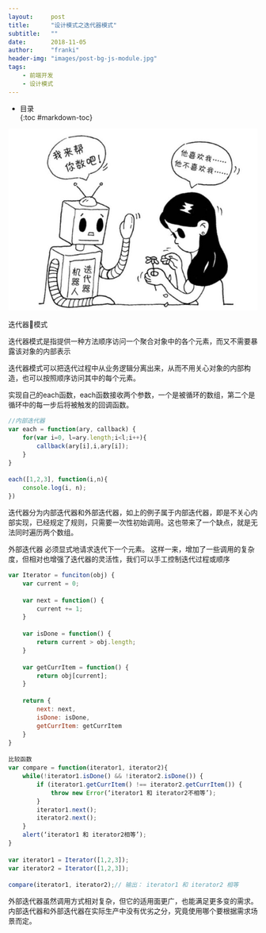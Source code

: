 ```yaml
---
layout:     post
title:      "设计模式之迭代器模式"
subtitle:   ""
date:       2018-11-05
author:     "franki"
header-img: "images/post-bg-js-module.jpg"
tags:
    - 前端开发
    - 设计模式
---
```


* 目录  
{:toc #markdown-toc}

![iterator](/images/posts/patterns/iterator.png)

迭代器模式

迭代器模式是指提供一种方法顺序访问一个聚合对象中的各个元素，而又不需要暴露该对象的内部表示

迭代器模式可以把迭代过程中从业务逻辑分离出来，从而不用关心对象的内部构造，也可以按照顺序访问其中的每个元素。

实现自己的each函数，each函数接收两个参数，一个是被循环的数组，第二个是循环中的每一步后将被触发的回调函数。

```js
//内部迭代器
var each = function(ary, callback) {
    for(var i=0, l=ary.length;i<l;i++){
        callback(ary[i],i,ary[i]);
    }
}

each([1,2,3], function(i,n){
    console.log(i, n);
})
```

迭代器分为内部迭代器和外部迭代器，如上的例子属于内部迭代器，即是不关心内部实现，已经规定了规则，只需要一次性初始调用。这也带来了一个缺点，就是无法同时遍历两个数组。

外部迭代器 必须显式地请求迭代下一个元素。
这样一来，增加了一些调用的复杂度，但相对也增强了迭代器的灵活性，我们可以手工控制迭代过程或顺序

```js
var Iterator = funciton(obj) {
    var current = 0;

    var next = function() {
        current += 1;
    }

    var isDone = function() {
        return current > obj.length;
    }

    var getCurrItem = function() {
        return obj[current];
    }

    return {
        next: next,
        isDone: isDone,
        getCurrItem: getCurrItem
    }
}

比较函数
var compare = function(iterator1, iterator2){
    while(!iterator1.isDone() && !iterator2.isDone()) {
        if (iterator1.getCurrItem() !== iterator2.getCurrItem()) {
            throw new Error(‘iterator1 和 iterator2不相等’);
        }
        iterator1.next();
        iterator2.next();
    }
    alert(‘iterator1 和 iterator2相等’);
}

var iterator1 = Iterator([1,2,3]);
var iterator2 = Iterator([1,2,3]);

compare(iterator1, iterator2);// 输出： iterator1 和 iterator2 相等
```

外部迭代器虽然调用方式相对复杂，但它的适用面更广，也能满足更多变的需求。
内部迭代器和外部迭代器在实际生产中没有优劣之分，究竟使用哪个要根据需求场景而定。
